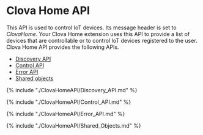 # Clova Home API

This API is used to control IoT devices. Its message header is set to *ClovaHome*. Your Clova Home extension uses this API to provide a list of devices that are controllable or to control IoT devices registered to the user. Clova Home API provides the following APIs.

* [Discovery API](#DiscoveryAPI)
* [Control API](#ControlAPI)
* [Error API](#ErrorAPI)
* [Shared objects](#SharedObjects)

{% include "./ClovaHomeAPI/Discovery_API.md" %}

{% include "./ClovaHomeAPI/Control_API.md" %}

{% include "./ClovaHomeAPI/Error_API.md" %}

{% include "./ClovaHomeAPI/Shared_Objects.md" %}